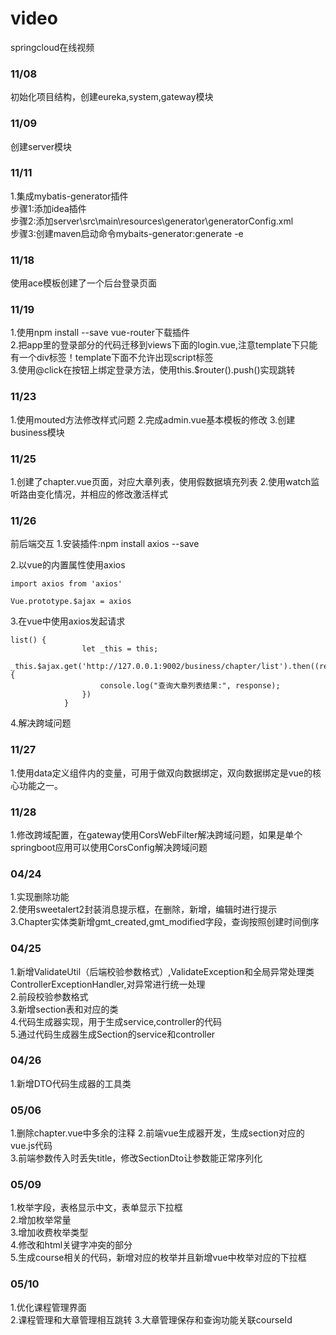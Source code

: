 # video
springcloud在线视频

### 11/08
初始化项目结构，创建eureka,system,gateway模块

### 11/09
创建server模块

### 11/11
1.集成mybatis-generator插件  
步骤1:添加idea插件  
步骤2:添加server\src\main\resources\generator\generatorConfig.xml  
步骤3:创建maven启动命令mybaits-generator:generate -e  

### 11/18
使用ace模板创建了一个后台登录页面

### 11/19
1.使用npm install --save vue-router下载插件  
2.把app里的登录部分的代码迁移到views下面的login.vue,注意template下只能有一个div标签！template下面不允许出现script标签  
3.使用@click在按钮上绑定登录方法，使用this.$router().push()实现跳转  

### 11/23
1.使用mouted方法修改样式问题
2.完成admin.vue基本模板的修改
3.创建business模块

### 11/25
1.创建了chapter.vue页面，对应大章列表，使用假数据填充列表
2.使用watch监听路由变化情况，并相应的修改激活样式

### 11/26
前后端交互
1.安装插件:npm install axios --save

2.以vue的内置属性使用axios
```
import axios from 'axios'

Vue.prototype.$ajax = axios
```

3.在vue中使用axios发起请求
```
list() {
                let _this = this;
                _this.$ajax.get('http://127.0.0.1:9002/business/chapter/list').then((response)=>{
                    console.log("查询大章列表结果:", response);
                })
            }
```
4.解决跨域问题

### 11/27
1.使用data定义组件内的变量，可用于做双向数据绑定，双向数据绑定是vue的核心功能之一。

### 11/28
1.修改跨域配置，在gateway使用CorsWebFilter解决跨域问题，如果是单个springboot应用可以使用CorsConfig解决跨域问题

### 04/24
1.实现删除功能  
2.使用sweetalert2封装消息提示框，在删除，新增，编辑时进行提示  
3.Chapter实体类新增gmt_created,gmt_modified字段，查询按照创建时间倒序  

### 04/25
1.新增ValidateUtil（后端校验参数格式）,ValidateException和全局异常处理类ControllerExceptionHandler,对异常进行统一处理  
2.前段校验参数格式  
3.新增section表和对应的类  
4.代码生成器实现，用于生成service,controller的代码  
5.通过代码生成器生成Section的service和controller  

### 04/26
1.新增DTO代码生成器的工具类

### 05/06  
1.删除chapter.vue中多余的注释
2.前端vue生成器开发，生成section对应的vue.js代码  
3.前端参数传入时丢失title，修改SectionDto让参数能正常序列化  

### 05/09  
1.枚举字段，表格显示中文，表单显示下拉框  
2.增加枚举常量  
3.增加收费枚举类型  
4.修改和html关键字冲突的部分  
5.生成course相关的代码，新增对应的枚举并且新增vue中枚举对应的下拉框  

### 05/10
1.优化课程管理界面  
2.课程管理和大章管理相互跳转 
3.大章管理保存和查询功能关联courseId   
